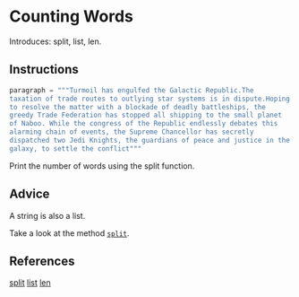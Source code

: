 # Counting Words

Introduces: split, list, len.

## Instructions

```python
paragraph = """Turmoil has engulfed the Galactic Republic.The
taxation of trade routes to outlying star systems is in dispute.Hoping
to resolve the matter with a blockade of deadly battleships, the
greedy Trade Federation has stopped all shipping to the small planet
of Naboo. While the congress of the Republic endlessly debates this
alarming chain of events, the Supreme Chancellor has secretly
dispatched two Jedi Knights, the guardians of peace and justice in the
galaxy, to settle the conflict"""
```

Print the number of words using the split function.

## Advice

A string is also a list.

Take a look at the method [`split`](https://docs.python.org/2/library/stdtypes.html#str.split).

## References
[split](https://docs.python.org/3/library/stdtypes.html#str.split)
[list](https://docs.python.org/3/tutorial/introduction.html#lists)
[len](https://docs.python.org/3/library/functions.html#len)
